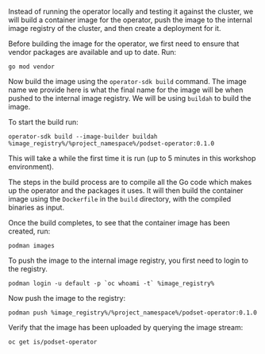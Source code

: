 Instead of running the operator locally and testing it against the cluster, we will build a container image for the operator, push the image to the internal image registry of the cluster, and then create a deployment for it.

Before building the image for the operator, we first need to ensure that vendor packages are available and up to date. Run:

```execute
go mod vendor
```

Now build the image using the `operator-sdk build` command. The image name we provide here is what the final name for the image will be when pushed to the internal image registry. We will be using `buildah` to build the image.

To start the build run:

```execute
operator-sdk build --image-builder buildah %image_registry%/%project_namespace%/podset-operator:0.1.0
```

<span class="fas fa-exclamation-circle"></span> This will take a while the first time it is run (up to 5 minutes in this workshop environment).

The steps in the build process are to compile all the Go code which makes up the operator and the packages it uses. It will then build the container image using the `Dockerfile` in the `build` directory, with the compiled binaries as input.

Once the build completes, to see that the container image has been created, run:

```execute
podman images
```

To push the image to the internal image registry, you first need to login to the registry.

```execute
podman login -u default -p `oc whoami -t` %image_registry%
```

Now push the image to the registry:

```execute
podman push %image_registry%/%project_namespace%/podset-operator:0.1.0
```

Verify that the image has been uploaded by querying the image stream:

```execute
oc get is/podset-operator
```
